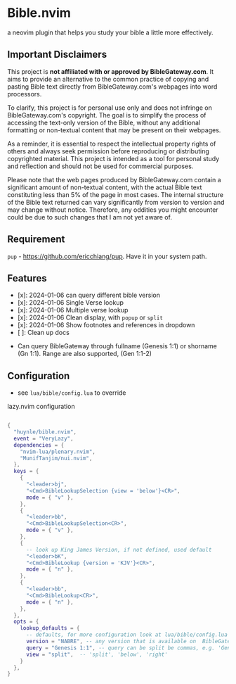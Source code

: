 # Bible.nvim
a neovim plugin that helps you study your bible a little more effectively.

## Important Disclaimers

This project is **not affiliated with or approved by BibleGateway.com**. It aims to provide an
alternative to the common practice of copying and pasting Bible text directly from
BibleGateway.com's webpages into word processors.

To clarify, this project is for personal use only and does not infringe on BibleGateway.com's
copyright. The goal is to simplify the process of accessing the text-only version of the Bible,
without any additional formatting or non-textual content that may be present on their webpages.

As a reminder, it is essential to respect the intellectual property rights of others and always
seek permission before reproducing or distributing copyrighted material. This project is intended
as a tool for personal study and reflection and should not be used for commercial purposes.

Please note that the web pages produced by BibleGateway.com contain a significant amount of
non-textual content, with the actual Bible text constituting less than 5% of the page in most
cases. The internal structure of the Bible text returned can vary significantly from version to
version and may change without notice. Therefore, any oddities you might encounter could be due to
such changes that I am not yet aware of.

## Requirement
`pup` - https://github.com/ericchiang/pup. Have it in your system path.


## Features
- [x]: 2024-01-06 can query different bible version
- [x]: 2024-01-06 Single Verse lookup
- [x]: 2024-01-06 Multiple verse lookup
- [x]: 2024-01-06 Clean display, with `popup` or `split`
- [x]: 2024-01-06 Show footnotes and references in dropdown
- [ ]: Clean up docs


* Can query BibleGateway through fullname (Genesis 1:1) or shorname (Gn 1:1). Range are also
  supported, (Gen 1:1-2)


## Configuration
- see `lua/bible/config.lua` to override

lazy.nvim configuration

```lua

{
  "huynle/bible.nvim",
  event = "VeryLazy",
  dependencies = {
    "nvim-lua/plenary.nvim",
    "MunifTanjim/nui.nvim",
  },
  keys = {
    {
      "<leader>bj",
      "<Cmd>BibleLookupSelection {view = 'below'}<CR>",
      mode = { "v" },
    },
    {
      "<leader>bb",
      "<Cmd>BibleLookupSelection<CR>",
      mode = { "v" },
    },
    {
      -- look up King James Version, if not defined, used default
      "<leader>bK",
      "<Cmd>BibleLookup {version = 'KJV'}<CR>",
      mode = { "n" },
    },
    {
      "<leader>bb",
      "<Cmd>BibleLookup<CR>",
      mode = { "n" },
    },
  },
  opts = {
    lookup_defaults = {
      -- defaults, for more configuration look at lua/bible/config.lua
      version = "NABRE", -- any version that is available on  BibleGateway
      query = "Genesis 1:1", -- query can be split be commas, e.g. 'Gen 1:1, Jn 1:1'
      view = "split",  -- 'split', 'below', 'right'
    }
  },
}

```
